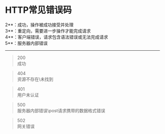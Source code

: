 # HTTP常见错误码	
2**：成功，操作被成功接受并处理  
3**：重定向，需要进一步操作才能完成请求  
4**：客户端错误，请求包含语法错误或无法完成请求  
5**：服务器内部错误

---

>200  
>成功

>404  
>资源不存在\未找到

>401  
>用户未认证

>500  
>服务器内部错误\post请求携带的数据格式错误

>502  
>网关错误
